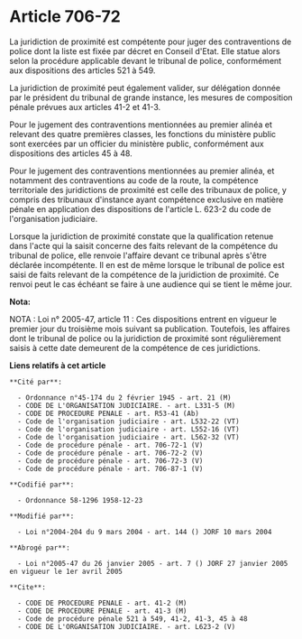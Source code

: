 # Article 706-72

La juridiction de proximité est compétente pour juger des contraventions de police dont la liste est fixée par décret en
Conseil d'Etat. Elle statue alors selon la procédure applicable devant le tribunal de police, conformément aux dispositions
des articles 521 à 549.

La juridiction de proximité peut également valider, sur délégation donnée par le président du tribunal de grande instance,
les mesures de composition pénale prévues aux articles 41-2 et 41-3.

Pour le jugement des contraventions mentionnées au premier alinéa et relevant des quatre premières classes, les fonctions du
ministère public sont exercées par un officier du ministère public, conformément aux dispositions des articles 45 à 48.

Pour le jugement des contraventions mentionnées au premier alinéa, et notamment des contraventions au code de la route, la
compétence territoriale des juridictions de proximité est celle des tribunaux de police, y compris des tribunaux d'instance
ayant compétence exclusive en matière pénale en application des dispositions de l'article L. 623-2 du code de l'organisation
judiciaire.

Lorsque la juridiction de proximité constate que la qualification retenue dans l'acte qui la saisit concerne des faits
relevant de la compétence du tribunal de police, elle renvoie l'affaire devant ce tribunal après s'être déclarée
incompétente. Il en est de même lorsque le tribunal de police est saisi de faits relevant de la compétence de la juridiction
de proximité. Ce renvoi peut le cas échéant se faire à une audience qui se tient le même jour.

**Nota:**

NOTA : Loi n° 2005-47, article 11 : Ces dispositions entrent en vigueur le premier jour du troisième mois suivant sa
publication. Toutefois, les affaires dont le tribunal de police ou la juridiction de proximité sont régulièrement saisis à
cette date demeurent de la compétence de ces juridictions.

**Liens relatifs à cet article**

	**Cité par**:

	  - Ordonnance n°45-174 du 2 février 1945 - art. 21 (M)
	  - CODE DE L'ORGANISATION JUDICIAIRE. - art. L331-5 (M)
	  - CODE DE PROCEDURE PENALE - art. R53-41 (Ab)
	  - Code de l'organisation judiciaire - art. L532-22 (VT)
	  - Code de l'organisation judiciaire - art. L552-16 (VT)
	  - Code de l'organisation judiciaire - art. L562-32 (VT)
	  - Code de procédure pénale - art. 706-72-1 (V)
	  - Code de procédure pénale - art. 706-72-2 (V)
	  - Code de procédure pénale - art. 706-72-3 (V)
	  - Code de procédure pénale - art. 706-87-1 (V)

	**Codifié par**:

	  - Ordonnance 58-1296 1958-12-23

	**Modifié par**:

	  - Loi n°2004-204 du 9 mars 2004 - art. 144 () JORF 10 mars 2004

	**Abrogé par**:

	  - Loi n°2005-47 du 26 janvier 2005 - art. 7 () JORF 27 janvier 2005 en vigueur le 1er avril 2005

	**Cite**:

	  - CODE DE PROCEDURE PENALE - art. 41-2 (M)
	  - CODE DE PROCEDURE PENALE - art. 41-3 (M)
	  - Code de procédure pénale 521 à 549, 41-2, 41-3, 45 à 48
	  - CODE DE L'ORGANISATION JUDICIAIRE. - art. L623-2 (V)
